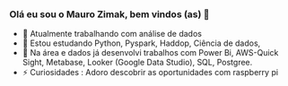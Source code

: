 ### Olá eu sou o Mauro Zimak, bem vindos (as) 👋


- 🔭 Atualmente trabalhando com análise de dados
- 🌱 Estou estudando Python, Pyspark, Haddop, Ciência de dados, 
- 👯 Na área e dados já desenvolvi trabalhos com Power Bi, AWS-Quick Sight, Metabase, Looker (Google Data Studio), SQL, Postgree.
- ⚡ Curiosidades :  Adoro descobrir as oportunidades com raspberry pi

